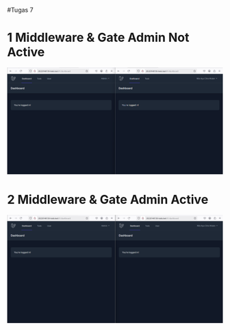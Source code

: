 #Tugas 7

# 1 Middleware & Gate Admin Not Active
![alt text](<screenshot/tugas7/Screenshot 2025-05-03 160205.png>)

# 2 Middleware & Gate Admin Active 
![alt text](<screenshot/tugas7/Screenshot 2025-05-03 160653.png>)